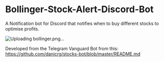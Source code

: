 # Bollinger-Stock-Alert-Discord-Bot

A Notification bot for Discord that notifies when to buy different stocks to optimise profits.

![Uploading bollinger.png…]()

Developed from the Telegram Vanguard Bot from this: https://github.com/danicrg/stocks-bot/blob/master/README.md
